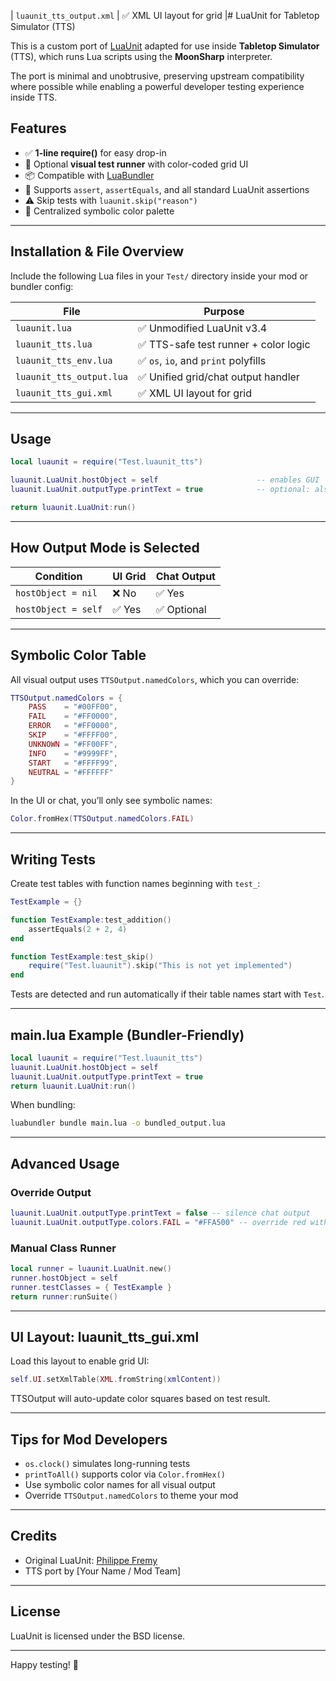 | `luaunit_tts_output.xml`   | ✅ XML UI layout for grid            |# LuaUnit for Tabletop Simulator (TTS)

This is a custom port of [LuaUnit](https://github.com/bluebird75/luaunit) adapted for use inside **Tabletop Simulator** (TTS), which runs Lua scripts using the **MoonSharp** interpreter.

The port is minimal and unobtrusive, preserving upstream compatibility where possible while enabling a powerful developer testing experience inside TTS.

## Features

- ✅ **1-line require()** for easy drop-in
- 🎨 Optional **visual test runner** with color-coded grid UI
- 📦 Compatible with [LuaBundler](https://github.com/Spellcaster/lua-bundler)
- 🔁 Supports `assert`, `assertEquals`, and all standard LuaUnit assertions
- ⚠️ Skip tests with `luaunit.skip("reason")`
- 🎨 Centralized symbolic color palette

---

## Installation & File Overview

Include the following Lua files in your `Test/` directory inside your mod or bundler config:

| File                    | Purpose                              |
|-------------------------|--------------------------------------|
| `luaunit.lua`           | ✅ Unmodified LuaUnit v3.4           |
| `luaunit_tts.lua`       | ✅ TTS-safe test runner + color logic|
| `luaunit_tts_env.lua`   | ✅ `os`, `io`, and `print` polyfills |
| `luaunit_tts_output.lua`| ✅ Unified grid/chat output handler  |
| `luaunit_tts_gui.xml`   | ✅ XML UI layout for grid            |

---

## Usage

```lua
local luaunit = require("Test.luaunit_tts")

luaunit.LuaUnit.hostObject = self                      -- enables GUI
luaunit.LuaUnit.outputType.printText = true            -- optional: also use chat

return luaunit.LuaUnit:run()
```

---

## How Output Mode is Selected

| Condition            | UI Grid | Chat Output |
|----------------------|---------|-------------|
| `hostObject = nil`   | ❌ No   | ✅ Yes       |
| `hostObject = self`  | ✅ Yes  | ✅ Optional  |

---

## Symbolic Color Table

All visual output uses `TTSOutput.namedColors`, which you can override:

```lua
TTSOutput.namedColors = {
    PASS    = "#00FF00",
    FAIL    = "#FF0000",
    ERROR   = "#FF0000",
    SKIP    = "#FFFF00",
    UNKNOWN = "#FF00FF",
    INFO    = "#9999FF",
    START   = "#FFFF99",
    NEUTRAL = "#FFFFFF"
}
```

In the UI or chat, you’ll only see symbolic names:

```lua
Color.fromHex(TTSOutput.namedColors.FAIL)
```

---

## Writing Tests

Create test tables with function names beginning with `test_`:

```lua
TestExample = {}

function TestExample:test_addition()
    assertEquals(2 + 2, 4)
end

function TestExample:test_skip()
    require("Test.luaunit").skip("This is not yet implemented")
end
```

Tests are detected and run automatically if their table names start with `Test`.

---

## main.lua Example (Bundler-Friendly)

```lua
local luaunit = require("Test.luaunit_tts")
luaunit.LuaUnit.hostObject = self
luaunit.LuaUnit.outputType.printText = true
return luaunit.LuaUnit:run()
```

When bundling:

```sh
luabundler bundle main.lua -o bundled_output.lua
```

---

## Advanced Usage

### Override Output

```lua
luaunit.LuaUnit.outputType.printText = false -- silence chat output
luaunit.LuaUnit.outputType.colors.FAIL = "#FFA500" -- override red with orange
```

### Manual Class Runner

```lua
local runner = luaunit.LuaUnit.new()
runner.hostObject = self
runner.testClasses = { TestExample }
return runner:runSuite()
```

---

## UI Layout: luaunit_tts_gui.xml

Load this layout to enable grid UI:

```lua
self.UI.setXmlTable(XML.fromString(xmlContent))
```

TTSOutput will auto-update color squares based on test result.

---

## Tips for Mod Developers

- `os.clock()` simulates long-running tests
- `printToAll()` supports color via `Color.fromHex()`
- Use symbolic color names for all visual output
- Override `TTSOutput.namedColors` to theme your mod

---

## Credits

- Original LuaUnit: [Philippe Fremy](https://github.com/bluebird75/luaunit)
- TTS port by [Your Name / Mod Team]

---

## License

LuaUnit is licensed under the BSD license.

---

Happy testing! 🎲

